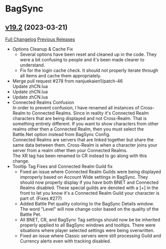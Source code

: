 # BagSync

## [v19.2](https://github.com/Xruptor/BagSync/tree/v19.2) (2023-03-21)
[Full Changelog](https://github.com/Xruptor/BagSync/compare/v19.1...v19.2) [Previous Releases](https://github.com/Xruptor/BagSync/releases)

- Options Cleanup & Cache Fix  
    * Several options have been reset and cleaned up in the code.  They were a bit confusing to people and it's been made clearer to understand.  
    * Fix for the login cache check.  It should not properly iterate through all items and cache them appropriately.  
- Merge pull request #278 from nanjuekaien1/patch-46  
    Update zhCN.lua  
- Update zhCN.lua  
- Update zhCN.lua  
- Connected Realms Confusion  
    In order to prevent confusion, I have renamed all instances of Cross-Realm to Connected Realms.  Since in reality it's Connected Realm characters that are being displayed and not Cross-Realm.  That is something entirely different.  If you want to show characters from other realms other then a Connected Realm, then you must select the Battle.Net option instead from BagSync Config.  
    Connected Realms are servers that are linked together but share the same data between them.  Cross-Realm is when a character joins your server from a realm other then your Connected Realms.  
    The XR tag has been renamed to CR instead to go along with this change.  
- Tooltip Tag Fixes and Connected Realm Guild fix  
    * Fixed an issue where Connected Realm Guilds were being displayed improperly based on Account Wide settings in BagSync.  They should now properly display if you have both BNET and Connected Realms disabled.  These special guilds are denoted with a [+] in the front to let you know it's a Connected Realm Guild your character is part of.  (Fixes #277)  
    * Added Battle Pet quality coloring to the BagSync Details window.  The word "Level" will now change color based on the quality of the Battle Pet.  
    * All BNET, CR, and BagSync Tag settings should now be be inherited properly applied to all BagSync windows and tooltips.  There were situations where player selected settings were being overwritten.  
    * Fixed an issue where Classic servers were still processing Guild and Currency alerts even with tracking disabled.  